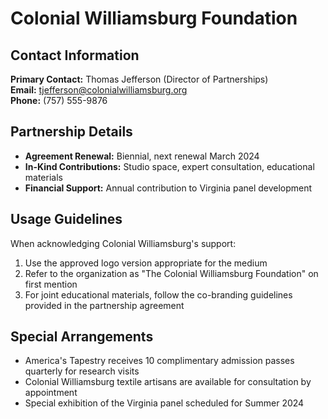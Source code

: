 # Colonial Williamsburg Foundation

## Contact Information

**Primary Contact:** Thomas Jefferson (Director of Partnerships)  
**Email:** tjefferson@colonialwilliamsburg.org  
**Phone:** (757) 555-9876

## Partnership Details

- **Agreement Renewal:** Biennial, next renewal March 2024
- **In-Kind Contributions:** Studio space, expert consultation, educational materials
- **Financial Support:** Annual contribution to Virginia panel development

## Usage Guidelines

When acknowledging Colonial Williamsburg's support:

1. Use the approved logo version appropriate for the medium
2. Refer to the organization as "The Colonial Williamsburg Foundation" on first mention
3. For joint educational materials, follow the co-branding guidelines provided in the partnership agreement

## Special Arrangements

- America's Tapestry receives 10 complimentary admission passes quarterly for research visits
- Colonial Williamsburg textile artisans are available for consultation by appointment
- Special exhibition of the Virginia panel scheduled for Summer 2024

